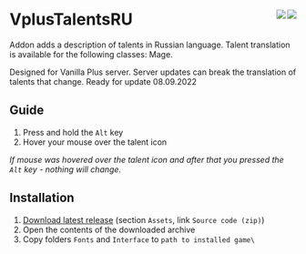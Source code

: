 # VplusTalentsRU <img align="right" src="https://img.shields.io/github/license/GoodOldWoW/VplusTalentsRU?style=flat-square"> <img align="right" src="https://img.shields.io/github/v/release/GoodOldWoW/VplusTalentsRU?include_prereleases&style=flat-square">

<!--
[![GitHub release tag](https://img.shields.io/github/v/release/GoodOldWoW/VplusTalentsRU?include_prereleases)](../../releases/latest) 
[![GitHub license](https://img.shields.io/github/license/GoodOldWoW/VplusTalentsRU?style=flat-square)](LICENSE.md)
[![GitHub release tag](https://img.shields.io/github/v/release/GoodOldWoW/VplusTalentsRU?include_prereleases&style=flat-square)](../../releases/latest)
-->

Addon adds a description of talents in Russian language. Talent translation is available for the following classes: Mage.

Designed for Vanilla Plus server. Server updates can break the translation of talents that change. Ready for update 08.09.2022

## Guide
1. Press and hold the `Alt` key
2. Hover your mouse over the talent icon

*If mouse was hovered over the talent icon and after that you pressed the `Alt` key - nothing will change.*

## Installation
1. [Download latest release](../../releases/latest) (section `Assets`, link `Source code (zip)`)
1. Open the contents of the downloaded archive
1. Copy folders `Fonts` and `Interface` to `path to installed game\`
